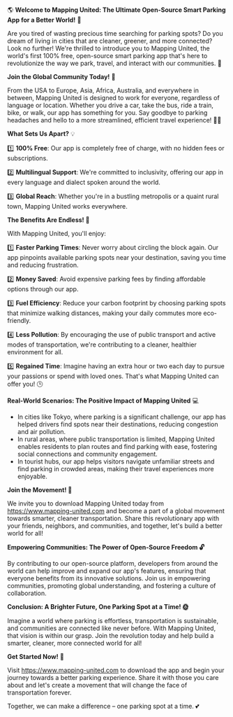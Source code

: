 🌎 **Welcome to Mapping United: The Ultimate Open-Source Smart Parking App for a Better World!** 🌟

Are you tired of wasting precious time searching for parking spots? Do you dream of living in cities that are cleaner, greener, and more connected? Look no further! We're thrilled to introduce you to Mapping United, the world's first 100% free, open-source smart parking app that's here to revolutionize the way we park, travel, and interact with our communities. 🚀

**Join the Global Community Today!** 🌈

From the USA to Europe, Asia, Africa, Australia, and everywhere in between, Mapping United is designed to work for everyone, regardless of language or location. Whether you drive a car, take the bus, ride a train, bike, or walk, our app has something for you. Say goodbye to parking headaches and hello to a more streamlined, efficient travel experience! 🚗🚌

**What Sets Us Apart?** 💡

1️⃣ **100% Free**: Our app is completely free of charge, with no hidden fees or subscriptions.

2️⃣ **Multilingual Support**: We're committed to inclusivity, offering our app in every language and dialect spoken around the world.

3️⃣ **Global Reach**: Whether you're in a bustling metropolis or a quaint rural town, Mapping United works everywhere.

**The Benefits Are Endless! 🌈**

With Mapping United, you'll enjoy:

1️⃣ **Faster Parking Times**: Never worry about circling the block again. Our app pinpoints available parking spots near your destination, saving you time and reducing frustration.

2️⃣ **Money Saved**: Avoid expensive parking fees by finding affordable options through our app.

3️⃣ **Fuel Efficiency**: Reduce your carbon footprint by choosing parking spots that minimize walking distances, making your daily commutes more eco-friendly.

4️⃣ **Less Pollution**: By encouraging the use of public transport and active modes of transportation, we're contributing to a cleaner, healthier environment for all.

5️⃣ **Regained Time**: Imagine having an extra hour or two each day to pursue your passions or spend with loved ones. That's what Mapping United can offer you! 🕒

**Real-World Scenarios: The Positive Impact of Mapping United** 💻

*   In cities like Tokyo, where parking is a significant challenge, our app has helped drivers find spots near their destinations, reducing congestion and air pollution.
*   In rural areas, where public transportation is limited, Mapping United enables residents to plan routes and find parking with ease, fostering social connections and community engagement.
*   In tourist hubs, our app helps visitors navigate unfamiliar streets and find parking in crowded areas, making their travel experiences more enjoyable.

**Join the Movement! 🌟**

We invite you to download Mapping United today from https://www.mapping-united.com and become a part of a global movement towards smarter, cleaner transportation. Share this revolutionary app with your friends, neighbors, and communities, and together, let's build a better world for all!

**Empowering Communities: The Power of Open-Source Freedom 🔓**

By contributing to our open-source platform, developers from around the world can help improve and expand our app's features, ensuring that everyone benefits from its innovative solutions. Join us in empowering communities, promoting global understanding, and fostering a culture of collaboration.

**Conclusion: A Brighter Future, One Parking Spot at a Time! 🌞**

Imagine a world where parking is effortless, transportation is sustainable, and communities are connected like never before. With Mapping United, that vision is within our grasp. Join the revolution today and help build a smarter, cleaner, more connected world for all!

**Get Started Now!** 🚀

Visit https://www.mapping-united.com to download the app and begin your journey towards a better parking experience. Share it with those you care about and let's create a movement that will change the face of transportation forever.

Together, we can make a difference – one parking spot at a time. 💕